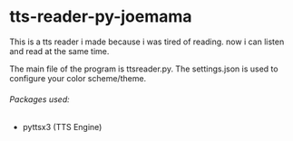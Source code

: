 # tts-reader-py-joemama
This is a tts reader i made because i was tired of reading.
now i can listen and read at the same time.

The main file of the program is ttsreader.py. 
The settings.json is used to configure your color scheme/theme.

###### Packages used:
- pyttsx3 (TTS Engine)
